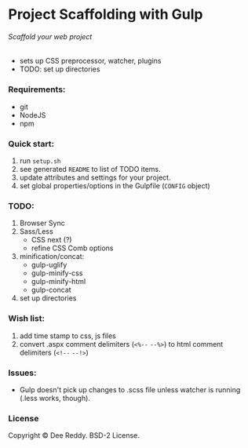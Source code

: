 # Project Scaffolding with Gulp
###### Scaffold your web project

- sets up CSS preprocessor, watcher, plugins
- TODO: set up directories

### Requirements:
- git
- NodeJS
- npm

### Quick start:
1. run `setup.sh`
2. see generated `README` to list of TODO items.
3. update attributes and settings for your project.
3. set global properties/options in the Gulpfile (`CONFIG` object)

### TODO:
1. Browser Sync
2. Sass/Less
    - CSS next (?)
    - refine CSS Comb options
3. minification/concat:
    - gulp-uglify
    - gulp-minify-css
    - gulp-minify-html
    - gulp-concat
4. set up directories

### Wish list:
1. add time stamp to css, js files
2. convert .aspx comment delimiters (`<%--` `--%>`) to html comment delimiters (`<!--` `--!>`)

### Issues:
- Gulp doesn't pick up changes to .scss file unless watcher is running (.less works, though).

### License
Copyright © Dee Reddy. BSD-2 License.
